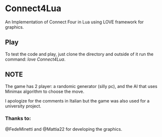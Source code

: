 # Connect4Lua

An Implementation of Connect Four in Lua using LOVE framework for graphics.

## Play

To test the code and play, just clone the directory and outside of it run the command: *love Connect4Lua*.

## NOTE
The game has 2 player: a randomic generator (silly pc), and the AI that uses  Minimax algorithm to choose the move.

I apologize for the comments in Italian but the game was also used for a university project.

### Thanks to:
@FedeMinetti and @Mattia22 for developing the graphics.
